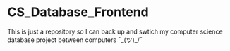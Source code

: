 # CS_Database_Frontend

This is just a repository so I can back up and swtich my computer science database project between computers ¯\_(ツ)_/¯
